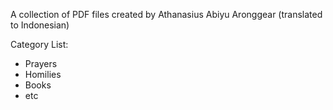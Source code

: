 A collection of PDF files created by Athanasius Abiyu Aronggear (translated to Indonesian)

Category List:
- Prayers
- Homilies
- Books
- etc

<!---
abiyuaronggear/abiyuaronggear is a ✨ special ✨ repository because its `README.md` (this file) appears on your GitHub profile.
You can click the Preview link to take a look at your changes.
--->

